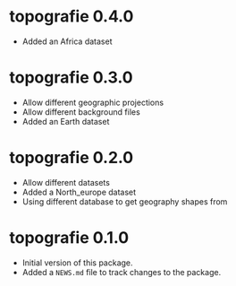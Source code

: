 # topografie 0.4.0

* Added an Africa dataset

# topografie 0.3.0

* Allow different geographic projections
* Allow different background files
* Added an Earth dataset

# topografie 0.2.0

* Allow different datasets
* Added a North_europe dataset
* Using different database to get geography shapes from

# topografie 0.1.0

* Initial version of this package.
* Added a `NEWS.md` file to track changes to the package.

